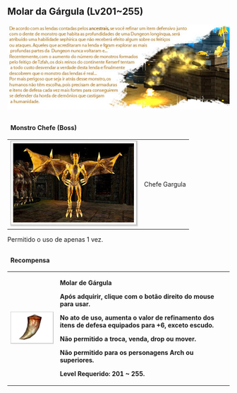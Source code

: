 ## Molar da Gárgula (Lv201~255)

<html>
  <head>
    <meta charset="utf-8" />
    <meta name="viewport" content="width=device-width" />
  </head>
  <body>

<p align="center"><img src="./Quests-files/Molar-da-Gargula-files/wyd_img_molar-da-gargula-1.jpg"/></p>

<table border="0" cellpadding="0" cellspacing="0">
	<thead>
	<tr>
		<td colspan="2"><p><strong>Monstro Chefe (Boss)</strong></p></td>
	</tr>
	</thead>
	<tbody>		
	<tr>						
		<td><img src="./Quests-files/Molar-da-Gargula-files/wyd_img_molar-da-gargula-2.jpg"></td>
		<td><p class="negrito">Chefe Gargula</p></td>
	</tr>
	</tbody>
</table>

<table border="0" cellpadding="0" cellspacing="0">
	<thead>
	<tr>
		<td colspan="2"><p><strong>Recompensa</strong></p></td>
	</tr>
	</thead>
	<tbody>		
	<tr>						
		<td><img src="./Quests-files/Molar-da-Gargula-files/wyd_img_molar-da-gargula-3.jpg"></td>
		<td><p><strong>Molar de Gárgula</p>
			<p>Após adquirir, clique com o botão direito do mouse para usar.</p>
			<p>No ato de uso, aumenta o valor de refinamento dos itens de defesa equipados para +6, exceto escudo.</p>
			<p>Não permitido a troca, venda, drop ou mover.</p>
			<p>Não permitido para os personagens Arch ou superiores.</p>
			<p>Level Requerido: 201 ~ 255.</p></td>
			<p>Permitido o uso de apenas 1 vez.</p>
	</tr>
	</tbody>
</table>
  </body>
</html>
